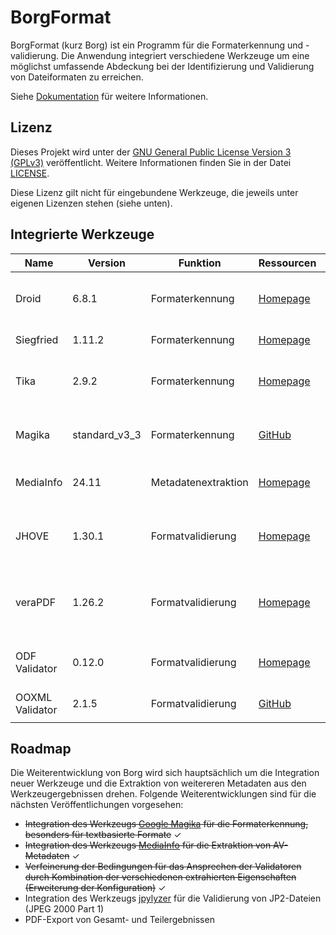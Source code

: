 # BorgFormat

BorgFormat (kurz Borg) ist ein Programm für die Formaterkennung und -validierung. Die Anwendung integriert verschiedene Werkzeuge um eine möglichst umfassende Abdeckung bei der Identifizierung und Validierung von Dateiformaten zu erreichen.

Siehe [Dokumentation](https://landesarchiv-thueringen.github.io/borg/) für weitere Informationen.

## Lizenz

Dieses Projekt wird unter der [GNU General Public License Version 3 (GPLv3)](https://www.gnu.org/licenses/gpl-3.0.de.html) veröffentlicht. Weitere Informationen finden Sie in der Datei [LICENSE](LICENSE).

Diese Lizenz gilt nicht für eingebundene Werkzeuge, die jeweils unter eigenen Lizenzen stehen (siehe unten).

## Integrierte Werkzeuge

| Name            | Version       | Funktion            | Ressourcen                                                       | Lizenz                                                                                                        |
| --------------- | ------------- | ------------------- | ---------------------------------------------------------------- | ------------------------------------------------------------------------------------------------------------- |
| Droid           | 6.8.1         | Formaterkennung     | [Homepage ](https://digital-preservation.github.io/droid/)       | [Apache License, Version 2.0](https://github.com/richardlehane/siegfried?tab=Apache-2.0-1-ov-file)            |
| Siegfried       | 1.11.2        | Formaterkennung     | [Homepage ](https://www.itforarchivists.com/siegfried)           | [BSD License](https://github.com/digital-preservation/droid/blob/master/license.md)                           |
| Tika            | 2.9.2         | Formaterkennung     | [Homepage](https://tika.apache.org/)                             | [Apache License, Version 2.0](https://www.apache.org/licenses/LICENSE-2.0)                                    |
| Magika          | standard_v3_3 | Formaterkennung     | [GitHub](https://github.com/google/magika)                       | [Apache License, Version 2.0](https://github.com/google/magika?tab=Apache-2.0-1-ov-file)                      |
| MediaInfo       | 24.11         | Metadatenextraktion | [Homepage](https://mediaarea.net/en/MediaInfo)                   | [BSD-style license](https://mediaarea.net/en/MediaInfo/License)                                               |
| JHOVE           | 1.30.1        | Formatvalidierung   | [Homepage](https://jhove.openpreservation.org)                   | [GNU Lesser General Public License](https://www.gnu.org/licenses/lgpl-3.0.html)                               |
| veraPDF         | 1.26.2        | Formatvalidierung   | [Homepage](https://verapdf.org/)                                 | [GNU General Public License v3.0](https://github.com/veraPDF/veraPDF-validation/blob/integration/LICENSE.GPL) |
| ODF Validator   | 0.12.0        | Formatvalidierung   | [Homepage](https://odftoolkit.org/conformance/ODFValidator.html) | [Apache License, Version 2.0](https://github.com/tdf/odftoolkit/blob/master/validator/LICENSE.txt)            |
| OOXML Validator | 2.1.5         | Formatvalidierung   | [GitHub](https://github.com/mikeebowen/OOXML-Validator)          | [MIT License](https://github.com/mikeebowen/OOXML-Validator/blob/main/LICENSE)                                |
|                 |

## Roadmap

Die Weiterentwicklung von Borg wird sich hauptsächlich um die Integration neuer Werkzeuge und die Extraktion von weitereren Metadaten aus den Werkzeugergebnissen drehen. Folgende Weiterentwicklungen sind für die nächsten Veröffentlichungen vorgesehen:

- ~~Integration des Werkzeugs [Google Magika](https://github.com/google/magika) für die Formaterkennung, besonders für textbasierte Formate~~ ✓
- ~~Integration des Werkzeugs [MediaInfo](https://mediaarea.net/de/MediaInfo) für die Extraktion von AV-Metadaten~~ ✓
- ~~Verfeinerung der Bedingungen für das Ansprechen der Validatoren durch Kombination der verschiedenen extrahierten Eigenschaften (Erweiterung der Konfiguration)~~ ✓
- Integration des Werkzeugs [jpylyzer](https://github.com/openpreserve/jpylyzer) für die Validierung von JP2-Dateien (JPEG 2000 Part 1)
- PDF-Export von Gesamt- und Teilergebnissen
